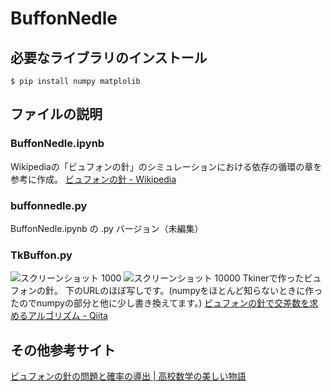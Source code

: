 # BuffonNedle
## 必要なライブラリのインストール

```
$ pip install numpy matplolib
```

## ファイルの説明
### BuffonNedle.ipynb
Wikipediaの「ビュフォンの針」のシミュレーションにおける依存の循環の章を参考に作成。
[ビュフォンの針 - Wikipedia](https://ja.wikipedia.org/wiki/ビュフォンの針)
### buffonnedle.py
BuffonNedle.ipynb の .py バージョン（未編集）
### TkBuffon.py
![スクリーンショット 1000](https://user-images.githubusercontent.com/56579877/70540467-ae3e5e00-1ba8-11ea-8508-f528221aa550.png)
![スクリーンショット 10000](https://user-images.githubusercontent.com/56579877/70540545-cd3cf000-1ba8-11ea-964e-05bd615c309d.png)
Tkinerで作ったビュフォンの針。
下のURLのほぼ写しです。(numpyをほとんど知らないときに作ったのでnumpyの部分と他に少し書き換えてます。)
[ビュフォンの針で交差数を求めるアルゴリズム - Qiita](https://qiita.com/mo-mo-666/items/c4af2023a6465ab6ebfb)
## その他参考サイト
[ビュフォンの針の問題と確率の導出 | 高校数学の美しい物語](https://mathtrain.jp/buffon)
